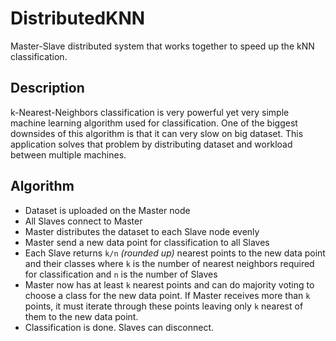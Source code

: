 # DistributedKNN
Master-Slave distributed system that works together to speed up the kNN classification. 

## Description
k-Nearest-Neighbors classification is very powerful yet very simple machine learning algorithm used for classification. One of the biggest downsides of this algorithm is that it can very slow on big dataset.
This application solves that problem by distributing dataset and workload between multiple machines.

## Algorithm
- Dataset is uploaded on the Master node
- All Slaves connect to Master
- Master distributes the dataset to each Slave node evenly
- Master send a new data point for classification to all Slaves
- Each Slave returns `k/n` _(rounded up)_ nearest points to the new data point and their classes where `k` is the number of nearest neighbors required for classification and `n` is the number of Slaves
- Master now has at least `k` nearest points and can do majority voting to choose a class for the new data point. If Master receives more than `k` points, it must iterate through these points leaving only `k` nearest of them to the new data point.
- Classification is done. Slaves can disconnect.
